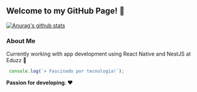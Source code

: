 ## Welcome to my GitHub Page! 👋

[![Anurag's github stats](https://github-readme-stats.vercel.app/api?username=LcsCefali)](https://github.com/anuraghazra/github-readme-stats)

### About Me

Currently working with app development using React Native and NestJS at Eduzz :yellow_heart:

```js
 console.log(`> Fascinado por tecnologia!`);
```

**Passion for developing. ❤**

<!--
![Twitter Follow](https://img.shields.io/twitter/follow/LucasCefali?color=078ee0&label=%40LucasCefali&logo=twitter&style=flat-square&labelColor=1ca0f1&logoColor=white&link=https://twitter.com/LucasCefali)

-->
<!--
**LcsCefali/LcsCefali** is a ✨ _special_ ✨ repository because its `README.md` (this file) appears on your GitHub profile.

Here are some ideas to get you started:

- 🔭 I’m currently working on ...
- 🌱 I’m currently learning ...
- 👯 I’m looking to collaborate on ...
- 🤔 I’m looking for help with ...
- 💬 Ask me about ...
- 📫 How to reach me: ...
- 😄 Pronouns: ...
- ⚡ Fun fact: ...
-->
